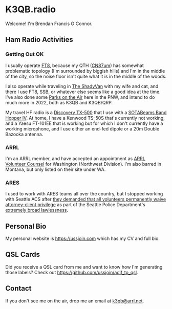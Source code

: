 # K3QB.radio

Welcome! I'm Brendan Francis O'Connor.

## Ham Radio Activities

### Getting Out OK

I usually operate [FT8](https://physics.princeton.edu/pulsar/k1jt/wsjtx.html), because my QTH ([CN87um](https://www.karhukoti.com/maidenhead-grid-square-locator/?grid=cn87um)) has somewhat problematic topology (I'm surrounded by biggish hills) and I'm in the middle of the city, so the noise floor isn't quite what it is in the middle of the woods.

I also operate while traveling in [The ShadyVan](https://twitter.com/theshadyvan) with my wife and cat, and there I use FT8, SSB, or whatever else seems like a good idea at the time. I've also done some [Parks on the Air](https://parksontheair.com/) here in the PNW, and intend to do much more in 2022, both as K3QB and K3QB/QRP.

My travel HF radio is a [Discovery TX-500](https://lab599.com/) that I use with a [SOTABeams Band Hopper IV](https://www.sotabeams.co.uk/four-band-portable-dipole-antenna-system-band-hopper-iv/). At home, I have a Kenwood TS-50S that's currently not working, and a Yaesu FT-101EE that is working but for which I don't currently have a working microphone, and I use either an end-fed dipole or a 20m Double Bazooka antenna.

### ARRL

I'm an ARRL member, and have accepted an appointment as [ARRL Volunteer Counsel](http://www.arrl.org/locate-a-vc) for Washington (Northwest Division). I'm also barred in Montana, but only listed on their site under WA. 

### ARES

I used to work with ARES teams all over the country, but I stopped working with Seattle ACS after [they demanded that all volunteers permanently waive attorney-client privilege](https://twitter.com/USSJoin/status/929468391504592897) as part of the Seattle Police Department's [extremely broad lawlessness](https://www.seattletimes.com/seattle-news/politics/seattle-police-improperly-faked-radio-chatter-about-proud-boys-as-chop-formed-in-2020-investigation-finds/).

## Personal Bio

My personal website is <https://ussjoin.com> which has my CV and full bio.

## QSL Cards

Did you receive a QSL card from me and want to know how I'm generating those labels? Check out <https://github.com/ussjoin/adif_to_qsl>.

## Contact

If you don't see me on the air, drop me an email at k3qb@arrl.net.
